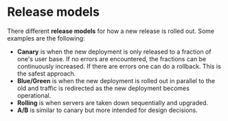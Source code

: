 # Release models

There different **release models** for how a new release is rolled out. Some
examples are the following:

- **Canary** is when the new deployment is only released to a fraction of one's
  user base. If no errors are encountered, the fractions can be continuously
  increased. If there are errors one can do a rollback. This is the safest
  approach.
- **Blue/Green** is when the new deployment is rolled out in parallel to the old
  and traffic is redirected as the new deployment becomes operational.
- **Rolling** is when servers are taken down sequentially and upgraded.
- **A/B** is similar to canary but more intended for design decisions.

